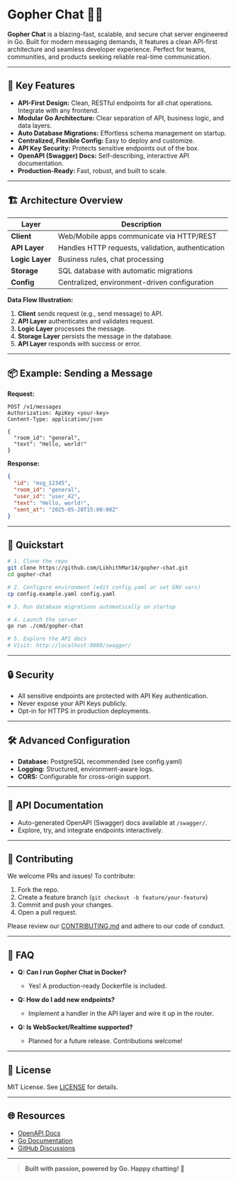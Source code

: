 
# Gopher Chat 🐹💬

**Gopher Chat** is a blazing-fast, scalable, and secure chat server engineered in Go. Built for modern messaging demands, it features a clean API-first architecture and seamless developer experience. Perfect for teams, communities, and products seeking reliable real-time communication.

---

## 🚀 Key Features

- **API-First Design:** Clean, RESTful endpoints for all chat operations. Integrate with any frontend.
- **Modular Go Architecture:** Clear separation of API, business logic, and data layers.
- **Auto Database Migrations:** Effortless schema management on startup.
- **Centralized, Flexible Config:** Easy to deploy and customize.
- **API Key Security:** Protects sensitive endpoints out of the box.
- **OpenAPI (Swagger) Docs:** Self-describing, interactive API documentation.
- **Production-Ready:** Fast, robust, and built to scale.

---

## 🏗️ Architecture Overview

| Layer           | Description                                     |
|-----------------|-------------------------------------------------|
| **Client**      | Web/Mobile apps communicate via HTTP/REST       |
| **API Layer**   | Handles HTTP requests, validation, authentication |
| **Logic Layer** | Business rules, chat processing                 |
| **Storage**     | SQL database with automatic migrations          |
| **Config**      | Centralized, environment-driven configuration   |

**Data Flow Illustration:**

1. **Client** sends request (e.g., send message) to API.
2. **API Layer** authenticates and validates request.
3. **Logic Layer** processes the message.
4. **Storage Layer** persists the message in the database.
5. **API Layer** responds with success or error.

---

## 📦 Example: Sending a Message

**Request:**
```http
POST /v1/messages
Authorization: ApiKey <your-key>
Content-Type: application/json

{
  "room_id": "general",
  "text": "Hello, world!"
}
```

**Response:**
```json
{
  "id": "msg_12345",
  "room_id": "general",
  "user_id": "user_42",
  "text": "Hello, world!",
  "sent_at": "2025-05-28T15:00:00Z"
}
```

---

## 🚚 Quickstart

```bash
# 1. Clone the repo
git clone https://github.com/LikhithMar14/gopher-chat.git
cd gopher-chat

# 2. Configure environment (edit config.yaml or set ENV vars)
cp config.example.yaml config.yaml

# 3. Run database migrations automatically on startup

# 4. Launch the server
go run ./cmd/gopher-chat

# 5. Explore the API docs
# Visit: http://localhost:8080/swagger/
```

---

## 🔒 Security

- All sensitive endpoints are protected with API Key authentication.
- Never expose your API Keys publicly.
- Opt-in for HTTPS in production deployments.

---

## 🛠️ Advanced Configuration

- **Database:** PostgreSQL recommended (see config.yaml)
- **Logging:** Structured, environment-aware logs.
- **CORS:** Configurable for cross-origin support.

---

## 📝 API Documentation

- Auto-generated OpenAPI (Swagger) docs available at `/swagger/`.
- Explore, try, and integrate endpoints interactively.

---

## 🤝 Contributing

We welcome PRs and issues! To contribute:

1. Fork the repo.
2. Create a feature branch (`git checkout -b feature/your-feature`)
3. Commit and push your changes.
4. Open a pull request.

Please review our [CONTRIBUTING.md](CONTRIBUTING.md) and adhere to our code of conduct.

---

## 🧠 FAQ

- **Q: Can I run Gopher Chat in Docker?**
  - Yes! A production-ready Dockerfile is included.

- **Q: How do I add new endpoints?**
  - Implement a handler in the API layer and wire it up in the router.

- **Q: Is WebSocket/Realtime supported?**
  - Planned for a future release. Contributions welcome!

---

## 📄 License

MIT License. See [LICENSE](LICENSE) for details.

---

## 🌐 Resources

- [OpenAPI Docs](http://localhost:8080/swagger/)
- [Go Documentation](https://golang.org/doc/)
- [GitHub Discussions](https://github.com/LikhithMar14/gopher-chat/discussions)

---

> **Built with passion, powered by Go. Happy chatting! 🚀**
